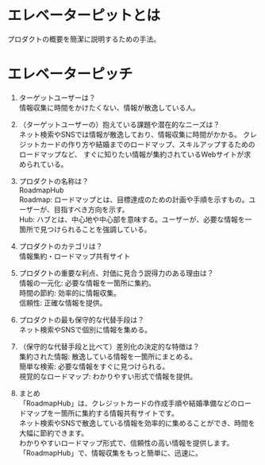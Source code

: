 # エレベーターピットとは
プロダクトの概要を簡潔に説明するための手法。

# エレベーターピッチ
1. ターゲットユーザーは？  
情報収集に時間をかけたくない、情報が散逸している人。

2. （ターゲットユーザーの）抱えている課題や潜在的なニーズは？  
ネット検索やSNSでは情報が散逸しており、情報収集に時間がかかる。
クレジットカードの作り方や結婚までのロードマップ、スキルアップするためのロードマップなど、
すぐに知りたい情報が集約されているWebサイトが求められている。

3. プロダクトの名称は？  
RoadmapHub  
Roadmap: ロードマップとは、目標達成のための計画や手順を示すもの。ユーザーが、目指すべき方向を示す。  
Hub: ハブとは、中心地や中心部を意味する。ユーザーが、必要な情報を一箇所で見つけられることを強調している。

4. プロダクトのカテゴリは？  
情報集約・ロードマップ共有サイト

5. プロダクトの重要な利点、対価に見合う説得力のある理由は？  
情報の一元化: 必要な情報を一箇所に集約。  
時間の節約: 効率的に情報収集。  
信頼性: 正確な情報を提供。

6. プロダクトの最も保守的な代替手段は？  
ネット検索やSNSで個別に情報を集める。

7. （保守的な代替手段と比べて）差別化の決定的な特徴は？  
集約された情報: 散逸している情報を一箇所にまとめる。  
簡単な検索: 必要な情報をすぐに見つけられる。  
視覚的なロードマップ: わかりやすい形式で情報を提供。

8. まとめ  
「RoadmapHub」は、クレジットカードの作成手順や結婚準備などのロードマップを一箇所に集約する情報共有サイトです。  
ネット検索やSNSで散逸している情報を効率的に集めることができ、時間を大幅に節約できます。  
わかりやすいロードマップ形式で、信頼性の高い情報を提供します。  
「RoadmapHub」で、情報収集をもっと簡単に、迅速に。
